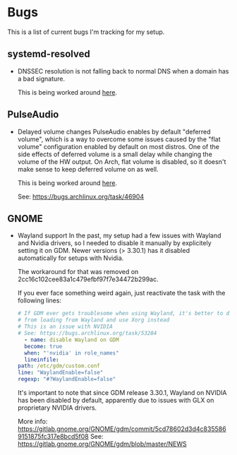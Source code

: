 # Bugs

This is a list of current bugs I'm tracking for my setup.

## systemd-resolved

* DNSSEC resolution is not falling back to normal DNS when a domain has a bad signature.

  This is being worked around [here](ansible/roles/base-arch/tasks/disable_resolved_dnssec.yml).

## PulseAudio

* Delayed volume changes
  PulseAudio enables by default "deferred volume", which is a way to overcome some issues caused by
  the "flat volume" configuration enabled by default on most distros.
  One of the side effects of deferred volume is a small delay while changing the volume of the HW
  output. On Arch, flat volume is disabled, so it doesn't make sense to keep deferred volume on as
  well.

  This is being worked around [here](ansible/roles/base-arch/tasks/fix_delayed_volume.yml).
 
  See: https://bugs.archlinux.org/task/46904

## GNOME

* Wayland support
  In the past, my setup had a few issues with Wayland and Nvidia drivers, so I
  needed to disable it manually by explicitely setting it on GDM. Newer
  versions (> 3.30.1) has it disabled automatically for setups with Nvidia.

  The workaround for that was removed on 2cc16c102cee83a1c479efbf97f7e34472b299ac.

  If you ever face something weird again, just reactivate the task with the 
  following lines:

  ```yaml
  # If GDM ever gets troublesome when using Wayland, it's better to disable it
  # from loading from Wayland and use Xorg instead
  # This is an issue with NVIDIA
  # See: https://bugs.archlinux.org/task/53284
    - name: disable Wayland on GDM
    become: true
    when: "'nvidia' in role_names"
    lineinfile:
  path: /etc/gdm/custom.conf
  line: "WaylandEnable=false"
  regexp: "#?WaylandEnable=false"
  ```

  It's important to note that since GDM release 3.30.1, Wayland on NVIDIA has been disabled by
  default, apparently due to issues with GLX on proprietary NVIDIA drivers.

  More info: https://gitlab.gnome.org/GNOME/gdm/commit/5cd78602d3d4c8355869151875fc317e8bcd5f08
  See: https://gitlab.gnome.org/GNOME/gdm/blob/master/NEWS
